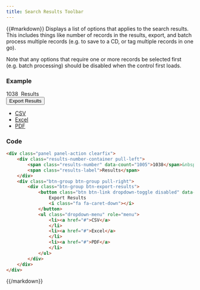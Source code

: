```yaml
---
title: Search Results Toolbar
---
```

{{#markdown}}
Displays a list of options that applies to the search results. This includes things like number of records in the results, export,
and batch process multiple records (e.g. to save to a CD, or tag multiple records in one go).

Note that any options that require one or more records be selected first (e.g. batch processing) should be disabled when the control first loads.

### Example
<div class="library__example">
    <div class="panel panel-action clearfix">
        <div class="results-number-container pull-left">
            <span class="results-number">1038</span>&nbsp;
            <span class="results-label">Results</span>
        </div>
        <div class="btn-group btn-group pull-right">
            <div class="btn-group btn-export-results">
                <button class="btn btn-link dropdown-toggle disabled" data-toggle="dropdown">
                    Export Results
                    <i class="fa fa-caret-down"></i>
                </button>
                <ul class="dropdown-menu" role="menu">
                    <li><a href="#">CSV</a>
                    </li>
                    <li><a href="#">Excel</a>
                    </li>
                    <li><a href="#">PDF</a>
                    </li>
                </ul>
            </div>
        </div>
    </div>
</div>

### Code
```html
<div class="panel panel-action clearfix">
    <div class="results-number-container pull-left">
        <span class="results-number" data-count="1005">1038</span>&nbsp;
        <span class="results-label">Results</span>
    </div>
    <div class="btn-group btn-group pull-right">
        <div class="btn-group btn-export-results">
            <button class="btn btn-link dropdown-toggle disabled" data-toggle="dropdown">
                Export Results
                <i class="fa fa-caret-down"></i>
            </button>
            <ul class="dropdown-menu" role="menu">
                <li><a href="#">CSV</a>
                </li>
                <li><a href="#">Excel</a>
                </li>
                <li><a href="#">PDF</a>
                </li>
            </ul>
        </div>
    </div>
</div>
```
{{/markdown}}